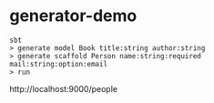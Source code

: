 generator-demo
==============

```
sbt
> generate model Book title:string author:string
> generate scaffold Person name:string:required mail:string:option:email
> run
```

http://localhost:9000/people
